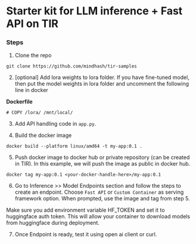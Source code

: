 # Starter kit for LLM inference + Fast API on TIR

### Steps
1. Clone the repo 
```
git clone https://github.com/mindhash/tir-samples
```

2. [optional] Add lora weights to lora folder. If you have fine-tuned model, then put the model weights in lora folder and uncomment the following line in docker 

**Dockerfile**

```
# COPY /lora/ /mnt/local/
```

3. Add API handling code in `app.py`. 

4. Build the docker image 

```
docker build --platform linux/amd64 -t my-app:0.1 . 
```

5. Push docker image to docker hub or private repository (can be created in TIR). In this example, we will push the image as public in docker hub.

```
docker tag my-app:0.1 <your-docker-handle-here>/my-app:0.1

```

6. Go to Inference >> Model Endpoints section and follow the steps to create an endpoint. Choose `Fast API` or `Custom Container` as serving framework option. When prompted, use the image and tag from step 5.  

Make sure you add environment variable HF_TOKEN  and set it to huggingface auth token. This will allow your container to download models from huggingface during deployment. 

7. Once Endpoint is ready, test it using open ai client or curl. 
